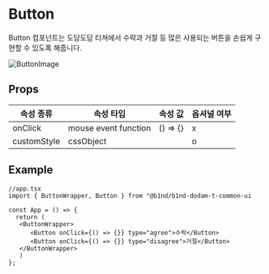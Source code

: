 # Button

Button 컴포넌트는 도담도담 티쳐에서 수락과 거절 등 많은 사용되는 버튼을 손쉽게 구현할 수 있도록 해줍니다.

![ButtonImage](../img/Button.png.png)

## Props

| 속성 종류   | 속성 타입            | 속성 값  | 옵셔널 여부 |
| ----------- | -------------------- | -------- | ----------- |
| onClick     | mouse event function | () => {} | x           |
| customStyle | cssObject            |          | o           |

## Example

```tsx
//app.tsx
import { ButtonWrapper, Button } from "@b1nd/b1nd-dodam-t-common-ui

const App = () => {
  return (
   <ButtonWrapper>
      <Button onClick={() => {}} type="agree">수락</Button>
      <Button onClick={() => {}} type="disagree">거절</Button>
   </ButtonWrapper>
   )
};
```
